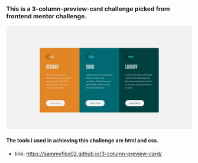 ### This is a 3-column-preview-card challenge picked from frontend mentor challenge.
![preview](screenshot.jpg)
#### The tools i used in achieving this challenge are html and css.
- link: https://sammyflex02.github.io/3-column-preview-card/